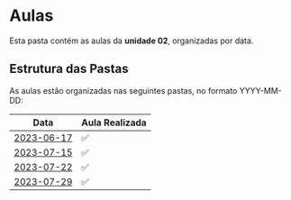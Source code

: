 # Aulas

Esta pasta contém as aulas da **unidade 02**, organizadas por data.

## Estrutura das Pastas

As aulas estão organizadas nas seguintes pastas, no formato YYYY-MM-DD:

| Data       | Aula Realizada |
|------------|----------------|
| [2023-06-17](./2023-07-08) | ✅ |
| [2023-07-15](./2023-07-15) | ✅ |
| [2023-07-22](./2023-07-22) | ✅ |
| [2023-07-29](./2023-07-29) | ✅ |
